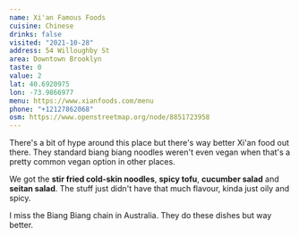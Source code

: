 ```yaml
---
name: Xi'an Famous Foods
cuisine: Chinese
drinks: false
visited: "2021-10-28"
address: 54 Willoughby St
area: Downtown Brooklyn
taste: 0
value: 2
lat: 40.6920975
lon: -73.9866977
menu: https://www.xianfoods.com/menu
phone: "+12127862068"
osm: https://www.openstreetmap.org/node/8851723958
---
```


There's a bit of hype around this place but there's way better Xi'an food out there. They standard biang biang noodles weren't even vegan when that's a pretty common vegan option in other places.

We got the **stir fried cold-skin noodles**, **spicy tofu**, **cucumber salad** and **seitan salad**. The stuff just didn't have that much flavour, kinda just oily and spicy. 

I miss the Biang Biang chain in Australia. They do these dishes but way better.
